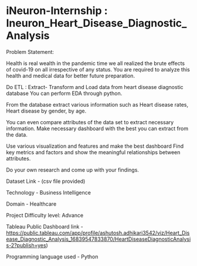 # iNeuron-Internship : Ineuron_Heart_Disease_Diagnostic_Analysis

Problem Statement:

Health is real wealth in the pandemic time we all realized the brute effects of covid-19 on
all irrespective of any status. You are required to analyze this health and medical data for
better future preparation.

Do ETL : Extract- Transform and Load data from heart disease diagnostic database
You can perform EDA through python.

From the database extract various information such as Heart disease rates, Heart
disease by gender, by age.

You can even compare attributes of the data set to extract necessary information.
Make necessary dashboard with the best you can extract from the data.

Use various visualization and features and make the best dashboard
Find key metrics and factors and show the meaningful relationships between
attributes.

Do your own research and come up with your findings.

Dataset Link - (csv file provided)

Technology - Business Intelligence

Domain - Healthcare

Project Difficulty level: Advance

Tableau Public Dashboard link - https://public.tableau.com/app/profile/ashutosh.adhikari3542/viz/Heart_Disease_Diagnostic_Analysis_16839547833870/HeartDiseaseDiagnosticAnalysis-2?publish=yes)

Programming language used - Python
